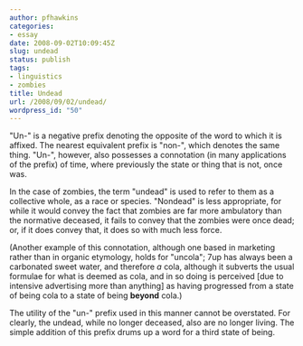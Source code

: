 ```yaml
---
author: pfhawkins
categories:
- essay
date: 2008-09-02T10:09:45Z
slug: undead
status: publish
tags:
- linguistics
- zombies
title: Undead
url: /2008/09/02/undead/
wordpress_id: "50"
---
```


"Un-" is a negative prefix denoting the opposite of the word to which it is
affixed. The nearest equivalent prefix is "non-", which denotes the same
thing. "Un-", however, also possesses a connotation (in many applications of
the prefix) of time, where previously the state or thing that is not, once
was.

In the case of zombies, the term "undead" is used to refer to them as a
collective whole, as a race or species. "Nondead" is less appropriate, for
while it would convey the fact that zombies are far more ambulatory than the
normative deceased, it fails to convey that the zombies were once dead; or, if
it does convey that, it does so with much less force.

(Another example of this connotation, although one based in marketing rather
than in organic etymology, holds for "uncola"; 7up has always been a
carbonated sweet water, and therefore _a_ cola, although it subverts the usual
formulae for what is deemed as cola, and in so doing is perceived [due to
intensive advertising more than anything] as having progressed from a state of
being cola to a state of being **beyond** cola.)

The utility of the "un-" prefix used in this manner cannot be overstated. For
clearly, the undead, while no longer deceased, also are no longer living. The
simple addition of this prefix drums up a word for a third state of being.

